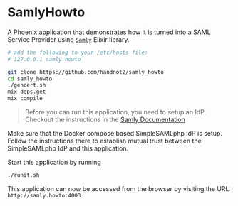 # SamlyHowto

A Phoenix application that demonstrates how it is turned into a
SAML Service Provider using [`Samly`](https://github.com/handnot2/samly)
Elixir library.

```sh
# add the following to your /etc/hosts file:
# 127.0.0.1 samly.howto

git clone https://github.com/handnot2/samly_howto
cd samly_howto
./gencert.sh
mix deps.get
mix compile
```

> Before you can run this application, you need to setup an IdP. Checkout the
> instructions in the [Samly Documentation](https://hexdocs.pm/samly)

Make sure that the Docker compose based SimpleSAMLphp IdP is setup. Follow
the instructions there to establish mutual trust between the SimpleSAMLphp
IdP and this application.

Start this application by running

```sh
./runit.sh
```

This application can now be accessed from the browser by visiting the
URL: `http://samly.howto:4003`
